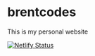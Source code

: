 # brentcodes
This is my personal website

[![Netlify Status](https://api.netlify.com/api/v1/badges/37b38e05-eb95-4d9c-b32d-06f7cde85e01/deploy-status)](https://app.netlify.com/sites/brentcodes/deploys)

